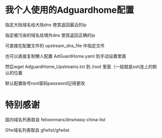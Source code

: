 # 我个人使用的Adguardhome配置

指定大陆域名给大陆dns 使其返回最近的ip

指定被污染的域名给境外dns 使其返回正确的ip

可直接在配置文件的 upstream_dns_file 中指定文件

也可以直接复制懒人配置 AdGuardHome.yaml 到手动设置里面

然后wget AdguardHome_Upstreams.txt 到 /root 里面（一般就是ssh连上的默认的位置

默认配置账号root密码password记得更改

# 特别感谢

国内域名列表取自 felixonmars/dnsmasq-china-list

Gfw域名列表取自 gfwlist/gfwlist
